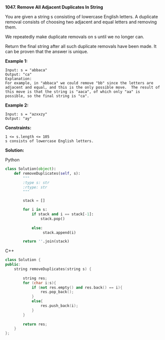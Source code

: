 **1047. Remove All Adjacent Duplicates In String**

You are given a string s consisting of lowercase English letters. A duplicate removal consists of choosing two adjacent and equal letters and removing them.

We repeatedly make duplicate removals on s until we no longer can.

Return the final string after all such duplicate removals have been made. It can be proven that the answer is unique.

**Example 1:**


```
Input: s = "abbaca"
Output: "ca"
Explanation: 
For example, in "abbaca" we could remove "bb" since the letters are adjacent and equal, and this is the only possible move.  The result of this move is that the string is "aaca", of which only "aa" is possible, so the final string is "ca".
```
**Example 2:**

```
Input: s = "azxxzy"
Output: "ay"
```

**Constraints:**

```
1 <= s.length <= 105
s consists of lowercase English letters.
```

**Solution:**

Python
```python
class Solution(object):
    def removeDuplicates(self, s):
        """
        :type s: str
        :rtype: str
        """

        stack = []

        for i in s:
            if stack and i == stack[-1]:
                stack.pop()
                
            else:
                 stack.append(i)

        return ''.join(stack)

```
C++
```cpp
class Solution {
public:
    string removeDuplicates(string s) {
        
        string res;
        for (char i:s){
            if (not res.empty() and res.back() == i){
                res.pop_back();
            }
            else{
                res.push_back(i);
            }
        }
        
        return res;
    }
};

```
